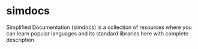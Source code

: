 # simdocs
Simplified Documentation (simdocs) is a collection of resources where you can learn popular languages and its standard libraries here with complete description.
